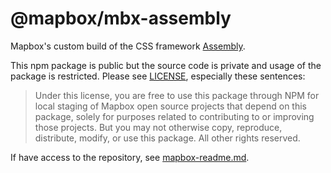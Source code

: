 # @mapbox/mbx-assembly

Mapbox's custom build of the CSS framework [Assembly](https://www.mapbox.com/assembly/).

This npm package is public but the source code is private and usage of the package is restricted. Please see [LICENSE](./LICENSE), especially these sentences:

> Under this license, you are free to use this package through NPM for local staging of Mapbox open source projects that depend on this package, solely for purposes related to contributing to or improving those projects. But you may not otherwise copy, reproduce, distribute, modify, or use this package. All other rights reserved.

If have access to the repository, see [mapbox-readme.md](./mapbox-readme.md).
